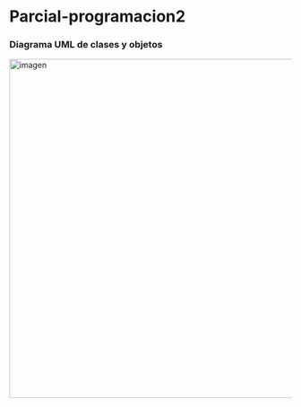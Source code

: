 # Parcial-programacion2

### Diagrama UML de clases y objetos
<img width="716" height="605" alt="imagen" src="https://github.com/user-attachments/assets/e557d61f-583d-4f26-bde8-75bb2bd50965" />

